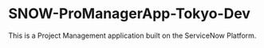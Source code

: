 # SNOW-ProManagerApp-Tokyo-Dev
This is a Project Management application built on the ServiceNow Platform.

